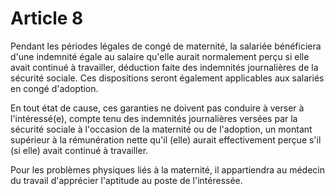 # Article 8

Pendant les périodes légales de congé de maternité, la salariée bénéficiera d'une indemnité égale au salaire qu'elle aurait normalement perçu si elle avait continué à travailler, déduction faite des indemnités journalières de la sécurité sociale. Ces dispositions seront également applicables aux salariés en congé d'adoption.

En tout état de cause, ces garanties ne doivent pas conduire à verser à l'intéressé(e), compte tenu des indemnités journalières versées par la sécurité sociale à l'occasion de la maternité ou de l'adoption, un montant supérieur à la rémunération nette qu'il (elle) aurait effectivement perçue s'il (si elle) avait continué à travailler.

Pour les problèmes physiques liés à la maternité, il appartiendra au médecin du travail d'apprécier l'aptitude au poste de l'intéressée.

